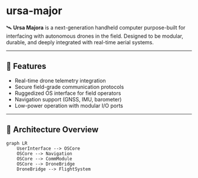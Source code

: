 # ursa-major
🛰️ **Ursa Majora** is a next-generation handheld computer purpose-built for interfacing with autonomous drones in the field. Designed to be modular, durable, and deeply integrated with real-time aerial systems.

---

## 🔧 Features
- Real-time drone telemetry integration
- Secure field-grade communication protocols
- Ruggedized OS interface for field operators
- Navigation support (GNSS, IMU, barometer)
- Low-power operation with modular I/O ports

---

## 🧱 Architecture Overview

```mermaid
graph LR
    UserInterface --> OSCore
    OSCore --> Navigation
    OSCore --> CommModule
    OSCore --> DroneBridge
    DroneBridge --> FlightSystem
